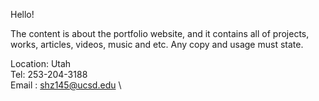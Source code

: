 Hello!

The content is about the portfolio website, and it contains all of projects, works, articles, videos, music and etc. 
Any copy and usage must state.

Location: Utah
\
Tel: 253-204-3188
\
Email : shz145@ucsd.edu
\
